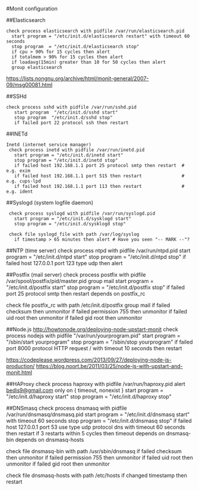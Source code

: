 #Monit configuration

##Elasticsearch
```
check process elasticsearch with pidfile /var/run/elasticsearch.pid
  start program = "/etc/init.d/elasticsearch restart" with timeout 60 seconds
  stop program  = "/etc/init.d/elasticsearch stop"
  if cpu > 90% for 15 cycles then alert
  if totalmem > 90% for 15 cycles then alert
  if loadavg(15min) greater than 10 for 50 cycles then alert
  group elasticsearch
```


https://lists.nongnu.org/archive/html/monit-general/2007-09/msg00081.html

##SSHd
```
check process sshd with pidfile /var/run/sshd.pid
   start program  "/etc/init.d/sshd start"
   stop program  "/etc/init.d/sshd stop"
   if failed port 22 protocol ssh then restart
```

##INETd
```
Inetd (internet service manager)
 check process inetd with pidfile /var/run/inetd.pid
   start program = "/etc/init.d/inetd start"
   stop program = "/etc/init.d/inetd stop"
   if failed host 192.168.1.1 port 25 protocol smtp then restart  # e.g. exim 
   if failed host 192.168.1.1 port 515 then restart               # e.g. cups-lpd
   if failed host 192.168.1.1 port 113 then restart               # e.g. ident
```

##Syslogd (system logfile daemon)
```
 check process syslogd with pidfile /var/run/syslogd.pid
   start program = "/etc/init.d/sysklogd start"
   stop program = "/etc/init.d/sysklogd stop"

 check file syslogd_file with path /var/log/syslog
   if timestamp > 65 minutes then alert # Have you seen "-- MARK --"?
```

##NTP (time server)
 check process ntpd with pidfile /var/run/ntpd.pid
   start program = "/etc/init.d/ntpd start"
   stop  program = "/etc/init.d/ntpd stop"
   if failed host 127.0.0.1 port 123 type udp then alert
   
   
##Postfix (mail server)
 check process postfix with pidfile /var/spool/postfix/pid/master.pid
   group mail
   start program = "/etc/init.d/postfix start"
   stop  program = "/etc/init.d/postfix stop"
   if failed port 25 protocol smtp then restart
   depends on postfix_rc

 check file postfix_rc with path /etc/init.d/postfix
   group mail
   if failed checksum then unmonitor
   if failed permission 755 then unmonitor
   if failed uid root then unmonitor
   if failed gid root then unmonitor
   
##Node.js
http://howtonode.org/deploying-node-upstart-monit
check process nodejs with pidfile "/var/run/yourprogram.pid"
    start program = "/sbin/start yourprogram"
    stop program  = "/sbin/stop yourprogram"
    if failed port 8000 protocol HTTP
        request /
        with timeout 10 seconds
        then restart
        
https://codeplease.wordpress.com/2013/09/27/deploying-node-js-production/
https://blog.noort.be/2011/03/25/node-js-with-upstart-and-monit.html



##HAProxy
check process haproxy with pidfile /var/run/haproxy.pid
  alert bedis9@gmail.com only on { timeout, nonexist }
  start program = "/etc/init.d/haproxy start"
  stop program  = "/etc/init.d/haproxy stop"
  

##DNSmasq
 check process dnsmasq with pidfile /var/run/dnsmasq/dnsmasq.pid
  start program = "/etc/init.d/dnsmasq start" with timeout 60 seconds
  stop program = "/etc/init.d/dnsmasq stop"
  if failed
    host 127.0.0.1
    port 53 use type udp
    protocol dns
    with timeout 60 seconds
  then restart
  if 3 restarts within 5 cycles then timeout
  depends on dnsmasq-bin
  depends on dnsmasq-hosts


check file dnsmasq-bin with path /usr/sbin/dnsmasq
   if failed checksum then unmonitor
   if failed permission 755 then unmonitor
   if failed uid root then unmonitor
   if failed gid root then unmonitor

check file dnsmasq-hosts with path /etc/hosts
   if changed timestamp then restart                